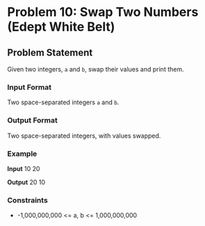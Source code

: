 # Problem 10: Swap Two Numbers (Edept White Belt)

## Problem Statement
Given two integers, `a` and `b`, swap their values and print them.

### Input Format
Two space-separated integers `a` and `b`.

### Output Format
Two space-separated integers, with values swapped.

### Example

**Input**
10 20

**Output**
20 10


### Constraints
- -1,000,000,000 <= a, b <= 1,000,000,000
